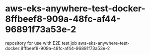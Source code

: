 # aws-eks-anywhere-test-docker-8ffbeef8-909a-48fc-af44-96891f73a53e-2
repository for use with E2E test job aws-eks-anywhere-test-docker:8ffbeef8-909a-48fc-af44-96891f73a53e-2
